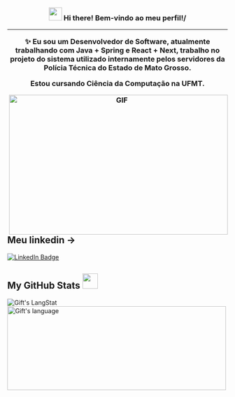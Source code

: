 <!-- Heading -->
<h3 align="center"><img src = "https://raw.githubusercontent.com/MartinHeinz/MartinHeinz/master/wave.gif" width = 30px> Hi there! Bem-vindo ao meu perfil!/

---
✨ Eu sou um Desenvolvedor de Software, atualmente trabalhando com Java + Spring e React + Next, trabalho no projeto do sistema utilizado internamente pelos servidores da Polícia Técnica do Estado de Mato Grosso. 

Estou cursando Ciência da Computação na UFMT. 


<!-- code gif-->
<img align="right" alt="GIF" src="./code.gif" width="500" height="320" />


<!-- About section: END -->


<!-- Conecct section -->

<h2>Meu linkedin -> </h3>
    <p>
        <a href="https://linkedin.com/in/muriloguizelin"><img src="https://img.shields.io/badge/-Murilo%20Guizelin%20-blue?style=plastic&amp;labelColor=blue&amp;logo=LinkedIn&amp;link=https://linkedin.com/in/muriloguizelin" alt="LinkedIn Badge"></a> 

   </p>

 <!-- Conecct section: END -->
 
  <!-- GitHub section -->

 ##  My GitHub Stats <img src = "https://i.pinimg.com/originals/65/c4/f4/65c4f452571be1261e9c623f7da488ac.gif" width = 35px> 
 
 <div>
   <img align="center" src="https://github-readme-streak-stats.herokuapp.com?user=muriloguizelin&theme=transparent&hide_border=true&locale=pt_BR" alt="Gift's LangStat" />
  <img align="center" src="github-readme-stats.vercel.app/api/top-langs?username=muriloguizelin&langs_count=10&show_icons=true&locale=en&layout=compact&theme=transparent" alt="Gift's language" height="192px"  width="500px"/>
</div>


<!-- GitHub section: END -->


</p>

